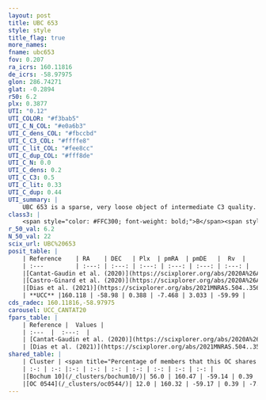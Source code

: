 ```yaml
---
layout: post
title: UBC 653
style: style
title_flag: true
more_names: 
fname: ubc653
fov: 0.207
ra_icrs: 160.11816
de_icrs: -58.97975
glon: 286.74271
glat: -0.2894
r50: 6.2
plx: 0.3877
UTI: "0.12"
UTI_COLOR: "#f3bab5"
UTI_C_N_COL: "#e0a6b3"
UTI_C_dens_COL: "#fbccbd"
UTI_C_C3_COL: "#ffffe8"
UTI_C_lit_COL: "#fee8cc"
UTI_C_dup_COL: "#fff8de"
UTI_C_N: 0.0
UTI_C_dens: 0.2
UTI_C_C3: 0.5
UTI_C_lit: 0.33
UTI_C_dup: 0.44
UTI_summary: |
    UBC 653 is a sparse, very loose object of intermediate C3 quality. It is poorly studied in the literature.<br><br><span style="color: #99180f; font-weight: bold;">Warning: </span>This is possibly a duplicated object, which shares a significant percentage of members with at least one previously reported entry.<br><br><span style="color: #99180f; font-weight: bold;">Warning: </span>contains less than 25 stars with <i>P>0.5</i> estimated.
class3: |
    <span style="color: #FFC300; font-weight: bold;">B</span><span style="color: #FFC300; font-weight: bold;">B</span>
r_50_val: 6.2
N_50_val: 22
scix_url: UBC%20653
posit_table: |
    | Reference    | RA    | DEC   | Plx  | pmRA  | pmDE   |  Rv  |
    | :---         | :---: | :---: | :---: | :---: | :---: | :---: |
    |[Cantat-Gaudin et al. (2020)](https://scixplorer.org/abs/2020A%26A...640A...1C) | 160.101 | -59.0 | 0.383 | -7.472 | 3.012 | -- |
    |[Castro-Ginard et al. (2020)](https://scixplorer.org/abs/2020A%26A...635A..45C) | 160.104 | -58.992 | 0.382 | -7.434 | 3.041 | -- |
    |[Dias et al. (2021)](https://scixplorer.org/abs/2021MNRAS.504..356D) | 160.108 | -59.005 | 0.393 | -7.396 | 3.064 | -- |
    | **UCC** |160.118 | -58.98 | 0.388 | -7.468 | 3.033 | -59.99 | 
cds_radec: 160.11816,-58.97975
carousel: UCC_CANTAT20
fpars_table: |
    | Reference |  Values |
    | :---  |  :---:  |
    | [Cantat-Gaudin et al. (2020)](https://scixplorer.org/abs/2020A%26A...640A...1C) | `AVNN=0.77, DMNN=12, AgeNN=7.49` |
    | [Dias et al. (2021)](https://scixplorer.org/abs/2021MNRAS.504..356D) | `Av=1.461, Dist=2553, logage=6.999, [Fe/H]=0.13` |
shared_table: |
    | Cluster | <span title="Percentage of members that this OC shares with the ones listed">%</span>   | RA   | DEC   | Plx   | pmRA  | pmDE  | Rv | UTI |
    | :-: | :-: |:-: | :-: | :-: | :-: | :-: | :-: | :-: |
    |[Bochum 10](/_clusters/bochum10/)| 56.0 | 160.47 | -59.14 | 0.39 | -7.41 | 3.0 | 7.7 |0.85 |
    |[OC 0544](/_clusters/oc0544/)| 12.0 | 160.32 | -59.17 | 0.39 | -7.35 | 3.02 | -59.99 |0.0 |
---
```

